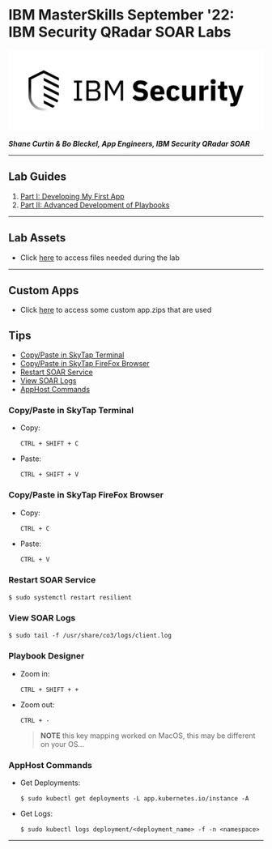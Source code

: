 # IBM MasterSkills September '22: IBM **Security** QRadar SOAR Labs

![screenshot](./logo.png)

***Shane Curtin & Bo Bleckel, App Engineers, IBM **Security** QRadar SOAR***

---

## Lab Guides
 1. [Part I: Developing My First App](Lab%20Guides/Part%20I:%20Developing%20My%20First%20App/README.md)
 2. [Part II: Advanced Development of Playbooks](Lab%20Guides/Part%20II:%20Advanced%20Development%20of%20Playbooks/README.md)

---

## Lab Assets

* Click [here](./Lab%20Assets/) to access files needed during the lab

---

## Custom Apps

* Click [here](./Custom%20Apps/) to access some custom app.zips that are used

## Tips
- [Copy/Paste in SkyTap Terminal](#copypaste-in-skytap-terminal)
- [Copy/Paste in SkyTap FireFox Browser](#copypaste-in-skytap-firefox-browser)
- [Restart SOAR Service](#restart-soar-service)
- [View SOAR Logs](#view-soar-logs)
- [AppHost Commands](#apphost-commands)
### Copy/Paste in SkyTap Terminal

* Copy:
  ```
  CTRL + SHIFT + C
  ```

* Paste:
  ```
  CTRL + SHIFT + V
  ```

### Copy/Paste in SkyTap FireFox Browser

* Copy:
  ```
  CTRL + C
  ```

* Paste:
  ```
  CTRL + V
  ```
### Restart SOAR Service
```
$ sudo systemctl restart resilient
```

### View SOAR Logs
```
$ sudo tail -f /usr/share/co3/logs/client.log
```

### Playbook Designer

* Zoom in:
  ```
  CTRL + SHIFT + +
  ```

* Zoom out:
  ```
  CTRL + -
  ```

  > **NOTE** this key mapping worked on MacOS, this may be different on your OS...
### AppHost Commands

* Get Deployments:
  ```
  $ sudo kubectl get deployments -L app.kubernetes.io/instance -A
  ```

* Get Logs:
  ```
  $ sudo kubectl logs deployment/<deployment_name> -f -n <namespace>
  ```

---